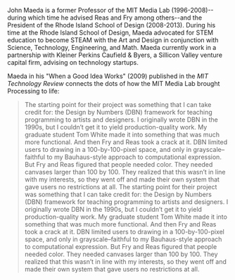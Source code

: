 John Maeda is a former Professor of the MIT Media Lab (1996-2008)--during which time he advised Reas and Fry among others--and the President of the Rhode Island School of Design (2008-2013). During his time at the Rhode Island School of Design, Maeda advocated for STEM education to become STEAM with the Art and Design in conjunction with Science, Technology, Engineering, and Math. Maeda currently work in a partnership with Kleiner Perkins Caufield & Byers, a Sillicon Valley venture capital firm, advising on technology startups.

Maeda in his "When a Good Idea Works" (2009) published in the *MIT Technology Review* connects the dots of how the MIT Media Lab brought Processing to life:
>The starting point for their project was something that I can take credit for: the Design by Numbers (DBN) framework for teaching programming to artists and designers. I originally wrote DBN in the 1990s, but I couldn’t get it to yield production-­quality work. My graduate student Tom White made it into something that was much more functional. And then Fry and Reas took a crack at it. DBN limited users to drawing in a 100-by-100-pixel space, and only in grayscale–faithful to my Bauhaus-style approach to computational expression. But Fry and Reas figured that people needed color. They needed canvases larger than 100 by 100. They realized that this wasn’t in line with my interests, so they went off and made their own system that gave users no restrictions at all. The starting point for their project was something that I can take credit for: the Design by Numbers (DBN) framework for teaching programming to artists and designers. I originally wrote DBN in the 1990s, but I couldn’t get it to yield production-­quality work. My graduate student Tom White made it into something that was much more functional. And then Fry and Reas took a crack at it. DBN limited users to drawing in a 100-by-100-pixel space, and only in grayscale–faithful to my Bauhaus-style approach to computational expression. But Fry and Reas figured that people needed color. They needed canvases larger than 100 by 100. They realized that this wasn’t in line with my interests, so they went off and made their own system that gave users no restrictions at all.



